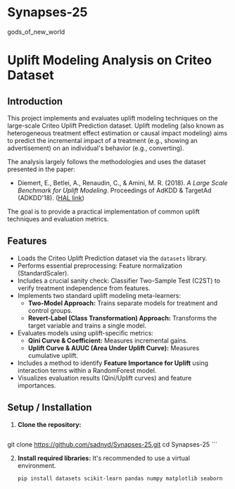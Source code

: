 # Synapses-25
gods_of_new_world
# Uplift Modeling Analysis on Criteo Dataset

## Introduction

This project implements and evaluates uplift modeling techniques on the large-scale Criteo Uplift Prediction dataset. Uplift modeling (also known as heterogeneous treatment effect estimation or causal impact modeling) aims to predict the incremental impact of a treatment (e.g., showing an advertisement) on an individual's behavior (e.g., converting).

The analysis largely follows the methodologies and uses the dataset presented in the paper:

* Diemert, E., Betlei, A., Renaudin, C., & Amini, M. R. (2018). *A Large Scale Benchmark for Uplift Modeling*. Proceedings of AdKDD & TargetAd (ADKDD'18). ([HAL link](https://hal.science/hal-02515860v1))

The goal is to provide a practical implementation of common uplift techniques and evaluation metrics.

## Features

* Loads the Criteo Uplift Prediction dataset via the `datasets` library.
* Performs essential preprocessing: Feature normalization (StandardScaler).
* Includes a crucial sanity check: Classifier Two-Sample Test (C2ST) to verify treatment independence from features.
* Implements two standard uplift modeling meta-learners:
    * **Two-Model Approach:** Trains separate models for treatment and control groups.
    * **Revert-Label (Class Transformation) Approach:** Transforms the target variable and trains a single model.
* Evaluates models using uplift-specific metrics:
    * **Qini Curve & Coefficient:** Measures incremental gains.
    * **Uplift Curve & AUUC (Area Under Uplift Curve):** Measures cumulative uplift.
* Includes a method to identify **Feature Importance for Uplift** using interaction terms within a RandomForest model.
* Visualizes evaluation results (Qini/Uplift curves) and feature importances.

## Setup / Installation

1.  **Clone the repository:**
    ```bash
   git clone https://github.com/sadnyd/Synapses-25.git
   cd Synapses-25
    ```

2.  **Install required libraries:**
    It's recommended to use a virtual environment.
    ```bash
    pip install datasets scikit-learn pandas numpy matplotlib seaborn
    ```


